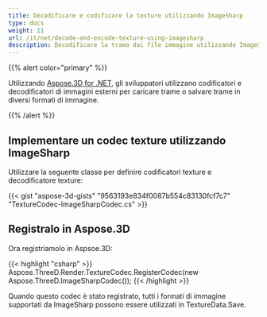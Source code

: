 ```yaml
---
title: Decodificare e codificare la texture utilizzando ImageSharp
type: docs
weight: 11
url: /it/net/decode-and-encode-texture-using-imagesharp
description: Decodificare la trama dai file immagine utilizzando ImageSharp
---
```

{{% alert color="primary" %}}

Utilizzando [Aspose.3D for .NET](https://products.aspose.com/3d/net/), gli sviluppatori utilizzano codificatori e decodificatori di immagini esterni per caricare trame o salvare trame in diversi formati di immagine.

{{% /alert %}}

##  **Implementare un codec texture utilizzando ImageSharp**

Utilizzare la seguente classe per definire codificatori texture e decodificatore texture:

{{< gist "aspose-3d-gists" "9563193e834f0087b554c83130fcf7c7" "TextureCodec-ImageSharpCodec.cs" >}}


##  **Registralo in Aspose.3D**

Ora registriamolo in Aspsoe.3D:

{{< highlight "csharp" >}}
    Aspose.ThreeD.Render.TextureCodec.RegisterCodec(new Aspose.ThreeD.ImageSharpCodec());
{{< /highlight >}}


Quando questo codec è stato registrato, tutti i formati di immagine supportati da ImageSharp possono essere utilizzati in TextureData.Save.

